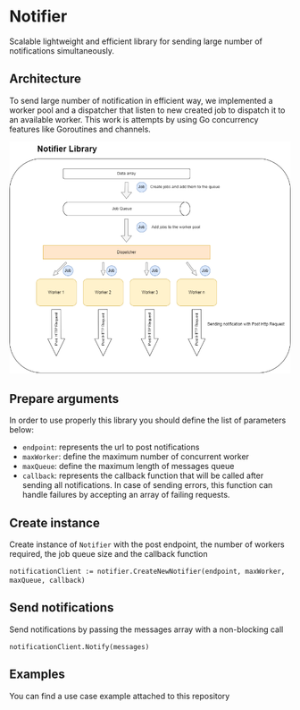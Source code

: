 # Notifier
Scalable lightweight and efficient library for sending large number of notifications simultaneously.

## Architecture
To send large number of notification in efficient way, we implemented a worker pool and a dispatcher that listen to new
created job to dispatch it to an available worker. This work is attempts by using Go concurrency features like Goroutines
and channels.

![alt text](architecture.png)

## Prepare arguments
In order to use properly this library you should define the list of parameters below:
- `endpoint`: represents the url to post notifications
- `maxWorker`: define the maximum number of concurrent worker
- `maxQueue`: define the maximum length of messages queue
- `callback`: represents the callback function that will be called after sending all notifications. In case of sending errors,
this function can handle failures by accepting an array of failing requests.


## Create instance
Create instance of `Notifier` with the post endpoint, the number of workers required, the job queue size and the callback function
  ```
  notificationClient := notifier.CreateNewNotifier(endpoint, maxWorker, maxQueue, callback)
  ```

## Send notifications
Send notifications by passing the messages array with a non-blocking call
  ```
notificationClient.Notify(messages)
  ```

## Examples
You can find a use case example attached to this repository
